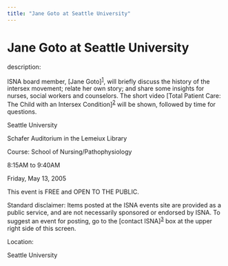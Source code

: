 ```yaml
---
title: "Jane Goto at Seattle University"
---
```


# Jane Goto at Seattle University

<p>description:  </p>



<p><span class="caps">ISNA</span> board member, [Jane Goto]<sup class="footnote" id="fnrev14528734705d88eb49a1d0c-1"><a href="#fn14528734705d88eb49a1d0c-1">1</a></sup>, will briefly discuss the history of the intersex movement; relate her own story; and share some insights for nurses, social workers and counselors. The short video [Total Patient Care: The Child with an Intersex Condition]<sup class="footnote" id="fnrev14528734705d88eb49a1d0c-2"><a href="#fn14528734705d88eb49a1d0c-2">2</a></sup> will be shown, followed by time for questions.</p>





<p>Seattle University  </p>

<p>Schafer Auditorium in the Lemeiux Library  </p>

<p>Course: School of Nursing/Pathophysiology  </p>

<p>8:15AM to 9:40AM  </p>

<p>Friday, May 13, 2005  </p>

<p>This event is <span class="caps">FREE</span> and <span class="caps">OPEN</span> TO <span class="caps">THE</span> <span class="caps">PUBLIC</span>.</p>





<p>Standard disclaimer: Items posted at the <span class="caps">ISNA</span> events site are provided as a public service, and are not necessarily sponsored or endorsed by <span class="caps">ISNA</span>. To suggest an event for posting, go to the [contact <span class="caps">ISNA</span>]<sup class="footnote" id="fnrev14528734705d88eb49a1d0c-3"><a href="#fn14528734705d88eb49a1d0c-3">3</a></sup> box at the upper right side of this screen.</p>








<p>Location:  </p>

<p>Seattle University</p>

 [1]: /about/goto
 [2]: /videos/total_patient_care
 [3]: /about/contact